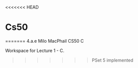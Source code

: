 <<<<<<< HEAD
# Cs50
=======
4.a.e
Milo MacPhail
CS50 C


Workspace for Lecture 1 - C.
>>>>>>> PSet 5 implemented
